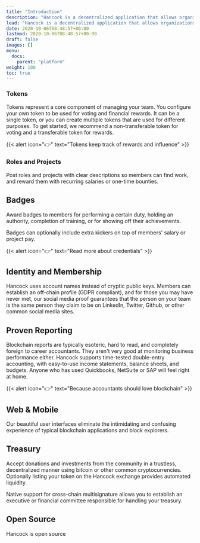 ```yaml
---
title: "Introduction"
description: "Hancock is a decentralized application that allows organizations to manage revenue, expenses, governance, and other business functions"
lead: "Hancock is a decentralized application that allows organizations to manage revenue, expenses, governance, and other business functions"
date: 2020-10-06T08:48:57+00:00
lastmod: 2020-10-06T08:48:57+00:00
draft: false
images: []
menu:
  docs:
    parent: "platform"
weight: 100
toc: true
---
```


### Tokens

Tokens represent a core component of managing your team. You configure your own token to be used for voting and financial rewards. It can be a single token, or you can create multiple tokens that are used for different purposes. To get started, we recommend a non-transferable token for voting and a transferable token for rewards.

{{< alert icon="👉" text="Tokens keep track of rewards and influence" >}}

### Roles and Projects

Post roles and projects with clear descriptions so members can find work, and reward them with recurring salaries or one-time bounties.

## Badges

Award badges to members for performing a certain duty, holding an authority, completion of training, or for showing off their achievements.

Badges can optionally include extra kickers on top of members' salary or project pay.

{{< alert icon="👉" text="Read more about credentials" >}}

## Identity and Membership

Hancock uses account names instead of cryptic public keys. Members can establish an off-chain profile (GDPR compliant), and for those you may have never met, our social media proof guarantees that the person on your team is the same person they claim to be on LinkedIn, Twitter, Github, or other common social media sites.

## Proven Reporting

Blockchain reports are typically esoteric, hard to read, and completely foreign to career accountants. They aren't very good at monitoring business performance either. Hancock supports time-tested double-entry accounting, with easy-to-use income statements, balance sheets, and budgets. Anyone who has used Quickbooks, NetSuite or SAP will feel right at home.

{{< alert icon="👉" text="Because accountants should love blockchain" >}}

## Web & Mobile

Our beautiful user interfaces eliminate the intimidating and confusing experience of typical blockchain applications and block explorers.

## Treasury

Accept donations and investments from the community in a trustless, decentralized manner using bitcoin or other common cryptocurrencies. Optionally listing your token on the Hancock exchange provides automated liquidity. 

Native support for cross-chain multisignature allows you to establish an executive or financial committee responsible for handling your treasury.

## Open Source

Hancock is open source


